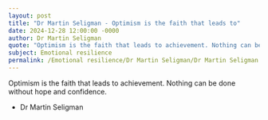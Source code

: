 ```yaml
---
layout: post
title: "Dr Martin Seligman - Optimism is the faith that leads to"
date: 2024-12-28 12:00:00 -0000
author: Dr Martin Seligman
quote: "Optimism is the faith that leads to achievement. Nothing can be done without hope and confidence."
subject: Emotional resilience
permalink: /Emotional resilience/Dr Martin Seligman/Dr Martin Seligman - Optimism is the faith that leads to
---
```


Optimism is the faith that leads to achievement. Nothing can be done without hope and confidence.

- Dr Martin Seligman
